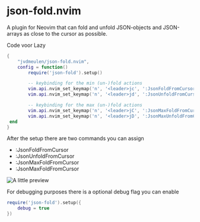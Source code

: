 # json-fold.nvim
A plugin for Neovim that can fold and unfold JSON-objects and JSON-arrays as close to the cursor as possible.

Code voor Lazy
```lua
{
    "jvdmeulen/json-fold.nvim",
    config = function()
        require('json-fold').setup()

        -- keybinding for the min (un-)fold actions
        vim.api.nvim_set_keymap('n', '<leader>jc', ':JsonFoldFromCursor<CR>', { noremap = true, silent = true })
        vim.api.nvim_set_keymap('n', '<leader>jd', ':JsonUnfoldFromCursor<CR>', { noremap = true, silent = true })

        -- keybinding for the max (un-)fold actions
        vim.api.nvim_set_keymap('n', '<leader>jC', ':JsonMaxFoldFromCursor<CR>', { noremap = true, silent = true })
        vim.api.nvim_set_keymap('n', '<leader>jD', ':JsonMaxUnfoldFromCursor<CR>', { noremap = true, silent = true })
 end
}
```
After the setup there are two commands you can assign
* :JsonFoldFromCursor
* :JsonUnfoldFromCursor
* :JsonMaxFoldFromCursor
* :JsonMaxFoldFromCursor


![A little preview](https://github.com/jvdmeulen/json-fold.nvim/assets/129403/672534c6-76e1-4e95-a98c-64de7226a375)


For debugging purposes there is a optional debug flag you can enable
```lua
require('json-fold').setup({
    debug = true
})
```

